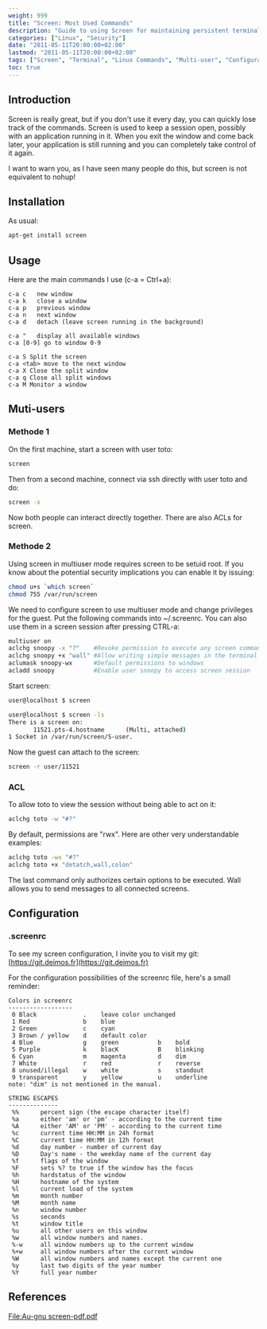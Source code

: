 ```yaml
---
weight: 999
title: "Screen: Most Used Commands"
description: "Guide to using Screen for maintaining persistent terminal sessions, with most commonly used commands and multi-user configuration."
categories: ["Linux", "Security"]
date: "2011-05-11T20:00:00+02:00"
lastmod: "2011-05-11T20:00:00+02:00"
tags: ["Screen", "Terminal", "Linux Commands", "Multi-user", "Configuration"]
toc: true
---
```


## Introduction

Screen is really great, but if you don't use it every day, you can quickly lose track of the commands. Screen is used to keep a session open, possibly with an application running in it. When you exit the window and come back later, your application is still running and you can completely take control of it again.

I want to warn you, as I have seen many people do this, but screen is not equivalent to nohup!

## Installation

As usual:

```bash
apt-get install screen
```

## Usage

Here are the main commands I use (c-a = Ctrl+a):

```
c-a c   new window
c-a k   close a window
c-a p   previous window
c-a n   next window
c-a d   detach (leave screen running in the background)
```

```
c-a "   display all available windows
c-a [0-9] go to window 0-9
```

```
c-a S Split the screen
c-a <tab> move to the next window
c-a X Close the split window
c-a q Close all split windows
c-a M Monitor a window
```

## Muti-users

### Methode 1

On the first machine, start a screen with user toto:

```bash
screen
```

Then from a second machine, connect via ssh directly with user toto and do:

```bash
screen -x
```

Now both people can interact directly together.
There are also ACLs for screen.

### Methode 2

Using screen in multiuser mode requires screen to be setuid root. If you know about the potential security implications you can enable it by issuing:

```bash
chmod u+s `which screen`
chmod 755 /var/run/screen
```

We need to configure screen to use multiuser mode and change privileges for the guest. Put the following commands into ~/.screenrc. You can also use them in a screen session after pressing CTRL-a:

```bash
multiuser on
aclchg snoopy -x "?"    #Revoke permission to execute any screen command
aclchg snoopy +x "wall" #Allow writing simple messages in the terminal status line
aclumask snoopy-wx      #Default permissions to windows
acladd snoopy           #Enable user snoopy to access screen session
```

Start screen:

```bash
user@localhost $ screen
```

```bash
user@localhost $ screen -ls
There is a screen on:
       11521.pts-4.hostname      (Multi, attached)
1 Socket in /var/run/screen/S-user.
```

Now the guest can attach to the screen:

```bash
screen -r user/11521
```

### ACL

To allow toto to view the session without being able to act on it:

```bash
aclchg toto -w "#?"
```

By default, permissions are "rwx". Here are other very understandable examples:

```bash
aclchg toto -wx "#?"
aclchg toto +x "detatch,wall,colon"
```

The last command only authorizes certain options to be executed. Wall allows you to send messages to all connected screens.

## Configuration

### .screenrc

To see my screen configuration, I invite you to visit my git: [https://git.deimos.fr](https://git.deimos.fr)

For the configuration possibilities of the screenrc file, here's a small reminder:

```
Colors in screenrc
------------------
 0 Black             .    leave color unchanged
 1 Red               b    blue
 2 Green             c    cyan
 3 Brown / yellow    d    default color
 4 Blue              g    green           b    bold
 5 Purple            k    blacK           B    blinking
 6 Cyan              m    magenta         d    dim
 7 White             r    red             r    reverse
 8 unused/illegal    w    white           s    standout
 9 transparent       y    yellow          u    underline
note: "dim" is not mentioned in the manual.

STRING ESCAPES
--------------
 %%      percent sign (the escape character itself)
 %a      either 'am' or 'pm' - according to the current time
 %A      either 'AM' or 'PM' - according to the current time
 %c      current time HH:MM in 24h format
 %C      current time HH:MM in 12h format
 %d      day number - number of current day
 %D      Day's name - the weekday name of the current day
 %f      flags of the window
 %F      sets %? to true if the window has the focus
 %h      hardstatus of the window
 %H      hostname of the system
 %l      current load of the system
 %m      month number
 %M      month name
 %n      window number
 %s      seconds
 %t      window title
 %u      all other users on this window
 %w      all window numbers and names.
 %-w     all window numbers up to the current window
 %+w     all window numbers after the current window
 %W      all window numbers and names except the current one
 %y      last two digits of the year number
 %Y      full year number
```

## References

[File:Au-gnu screen-pdf.pdf](/pdf/au-gnu_screen-pdf.pdf)
